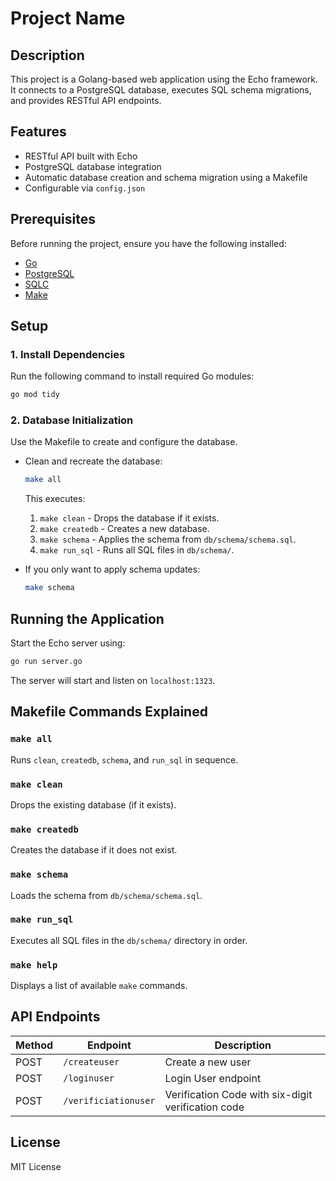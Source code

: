 # Project Name

## Description

This project is a Golang-based web application using the Echo framework. It connects to a PostgreSQL database, executes SQL schema migrations, and provides RESTful API endpoints.

## Features

- RESTful API built with Echo
- PostgreSQL database integration
- Automatic database creation and schema migration using a Makefile
- Configurable via `config.json`

## Prerequisites

Before running the project, ensure you have the following installed:

- [Go](https://go.dev/doc/install)
- [PostgreSQL](https://www.postgresql.org/download/)
- [SQLC](https://sqlc.dev/)
- [Make](https://www.gnu.org/software/make/)

## Setup

### 1. Install Dependencies

Run the following command to install required Go modules:

```sh
go mod tidy
```

### 2. Database Initialization

Use the Makefile to create and configure the database.

- Clean and recreate the database:

  ```sh
  make all
  ```

  This executes:

  1. `make clean` - Drops the database if it exists.
  2. `make createdb` - Creates a new database.
  3. `make schema` - Applies the schema from `db/schema/schema.sql`.
  4. `make run_sql` - Runs all SQL files in `db/schema/`.

- If you only want to apply schema updates:
  ```sh
  make schema
  ```

## Running the Application

Start the Echo server using:

```sh
go run server.go
```

The server will start and listen on `localhost:1323`.

## Makefile Commands Explained

### `make all`

Runs `clean`, `createdb`, `schema`, and `run_sql` in sequence.

### `make clean`

Drops the existing database (if it exists).

### `make createdb`

Creates the database if it does not exist.

### `make schema`

Loads the schema from `db/schema/schema.sql`.

### `make run_sql`

Executes all SQL files in the `db/schema/` directory in order.

### `make help`

Displays a list of available `make` commands.

## API Endpoints

| Method | Endpoint             | Description                                        |
| ------ | -------------------- | -------------------------------------------------- |
| POST   | `/createuser`        | Create a new user                                  |
| POST   | `/loginuser`         | Login User endpoint                                |
| POST   | `/verificiationuser` | Verification Code with six-digit verification code |

## License

MIT License
